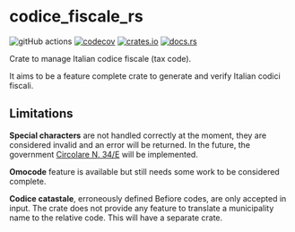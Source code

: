 # codice_fiscale_rs

![gitHub actions](https://github.com/succoDiPompelmo/codice_fiscale_rs/actions/workflows/development.yml/badge.svg)
[![codecov](https://codecov.io/gh/succoDiPompelmo/codice_fiscale_rs/branch/main/graph/badge.svg?token=IZCXZOETUS)](https://codecov.io/gh/succoDiPompelmo/codice_fiscale_rs)
[![crates.io][cratesio-image]][cratesio]
[![docs.rs][docsrs-image]][docsrs]

[docsrs-image]: https://docs.rs/codice_fiscale_rs/badge.svg
[docsrs]: https://docs.rs/codice_fiscale_rs
[cratesio-image]: https://img.shields.io/crates/v/codice_fiscale_rs.svg
[cratesio]: https://crates.io/crates/codice_fiscale_rs

Crate to manage Italian codice fiscale (tax code).

It aims to be a feature complete crate to generate and verify Italian codici fiscali.

## Limitations

**Special characters** are not handled correctly at the moment, they are considered invalid and an error will be returned. 
In the future, the government [Circolare N. 34/E](https://www.agenziaentrate.gov.it/portale/documents/20143/299856/Circolare+34+del+20+07+2011_circolare+34e.pdf/27b67cca-71db-9744-2ba4-6846460770e2) will be implemented.

**Omocode** feature is available but still needs some work to be considered complete.

**Codice catastale**, erroneously defined Befiore codes, are only accepted in input. The crate does not provide
any feature to translate a municipality name to the relative code. This will have a separate crate.